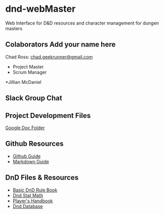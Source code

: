 # dnd-webMaster
Web Interface for D&amp;D resources and character management for dungen masters 

## Colaborators **Add your name here**
Chad Ross: chad.geekrunner@gmail.com
* Project Master
* Scrum Manager

*Jillian McDaniel

## Slack Group Chat


## Project Development Files
[Google Doc Folder](https://drive.google.com/open?id=1OAeJDv-UKCkhTApC6I0JAv16NSvbTEsB)

## Github Resources
* [Github Guide](https://guides.github.com/)
* [Markdown Guide](https://github.com/adam-p/markdown-here/wiki/Markdown-Cheatsheet)

## DnD Files & Resources
* [Basic DnD Rule Book](http://media.wizards.com/2018/dnd/downloads/DnD_BasicRules_2018.pdf)
* [Dnd Stat Math](http://monkeysushi.net/gaming/DnD/math.html)
* [Player's Handbook](http://choisey.free.fr/3.5/Core/Indexed%20Player%20Handbook%20v3.5.pdf)
* [Dnd Database](http://www.imarvintpa.com/DndLive/index.php)


